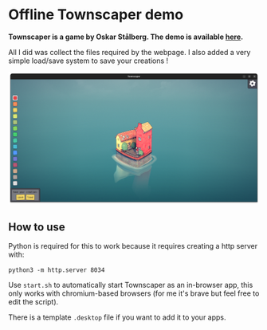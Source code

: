 # Offline Townscaper demo

**Townscaper is a game by Oskar Stålberg. The demo is available [here](https://oskarstalberg.com/Townscaper/).**

All I did was collect the files required by the webpage. I also added a very simple load/save system to save your creations !

![screenshot](./img/screenshot.png)

## How to use

Python is required for this to work because it requires creating a http server with:

```
python3 -m http.server 8034
```

Use `start.sh` to automatically start Townscaper as an in-browser app, this only works with chromium-based browsers (for me it's brave but feel free to edit the script).

There is a template `.desktop` file if you want to add it to your apps.
